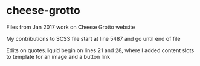# cheese-grotto

Files from Jan 2017 work on Cheese Grotto website

My contributions to SCSS file start at line 5487 and go until end of file

Edits on quotes.liquid begin on lines 21 and 28, where I added content slots to template for an image and a button link


